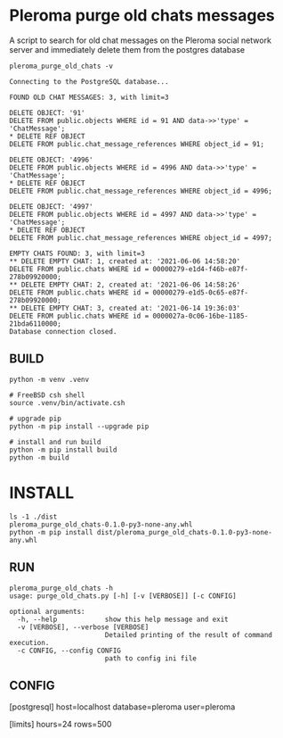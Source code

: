 # Pleroma purge old chats messages

A script to search for old chat messages on the Pleroma social network server and immediately delete them from the postgres database

```
pleroma_purge_old_chats -v

Connecting to the PostgreSQL database...

FOUND OLD CHAT MESSAGES: 3, with limit=3

DELETE OBJECT: '91'
DELETE FROM public.objects WHERE id = 91 AND data->>'type' = 'ChatMessage';
* DELETE REF OBJECT
DELETE FROM public.chat_message_references WHERE object_id = 91;

DELETE OBJECT: '4996'
DELETE FROM public.objects WHERE id = 4996 AND data->>'type' = 'ChatMessage';
* DELETE REF OBJECT
DELETE FROM public.chat_message_references WHERE object_id = 4996;

DELETE OBJECT: '4997'
DELETE FROM public.objects WHERE id = 4997 AND data->>'type' = 'ChatMessage';
* DELETE REF OBJECT
DELETE FROM public.chat_message_references WHERE object_id = 4997;

EMPTY CHATS FOUND: 3, with limit=3
** DELETE EMPTY CHAT: 1, created at: '2021-06-06 14:58:20'
DELETE FROM public.chats WHERE id = 00000279-e1d4-f46b-e87f-278b09920000;
** DELETE EMPTY CHAT: 2, created at: '2021-06-06 14:58:26'
DELETE FROM public.chats WHERE id = 00000279-e1d5-0c65-e87f-278b09920000;
** DELETE EMPTY CHAT: 3, created at: '2021-06-14 19:36:03'
DELETE FROM public.chats WHERE id = 0000027a-0c06-16be-1185-21bda6110000;
Database connection closed.
```

## BUILD

```
python -m venv .venv

# FreeBSD csh shell
source .venv/bin/activate.csh

# upgrade pip
python -m pip install --upgrade pip

# install and run build
python -m pip install build
python -m build
```

# INSTALL

```
ls -1 ./dist
pleroma_purge_old_chats-0.1.0-py3-none-any.whl
python -m pip install dist/pleroma_purge_old_chats-0.1.0-py3-none-any.whl
```

## RUN

```
pleroma_purge_old_chats -h
usage: purge_old_chats.py [-h] [-v [VERBOSE]] [-c CONFIG]

optional arguments:
  -h, --help            show this help message and exit
  -v [VERBOSE], --verbose [VERBOSE]
                        Detailed printing of the result of command execution.
  -c CONFIG, --config CONFIG
                        path to config ini file
```

## CONFIG

[postgresql]
host=localhost
database=pleroma
user=pleroma

[limits]
hours=24
rows=500
